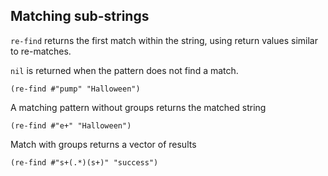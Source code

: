 ## Matching sub-strings
`re-find` returns the first match within the string, using return values similar to re-matches.

`nil` is returned when the pattern does not find a match.

```eval-clojure
(re-find #"pump" "Halloween")
```
<!-- nil -->

A matching pattern without groups returns the matched string
```eval-clojure
(re-find #"e+" "Halloween")
```
<!-- "ee" -->

Match with groups returns a vector of results
```eval-clojure
(re-find #"s+(.*)(s+)" "success")
```
  <!-- ["success" "ucces" "s"] -->
